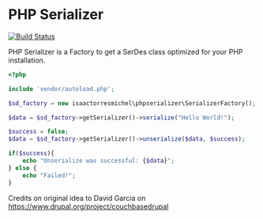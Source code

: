 # PHP Serializer

[![Build Status](https://travis-ci.org/isaactorresmichel/phpserializer.svg?branch=master)](https://travis-ci.org/isaactorresmichel/phpserializer)

PHP Serializer is a Factory to get a SerDes class optimized for your PHP installation.

```php
<?php

include 'vendor/autoload.php';

$sd_factory = new isaactorresmichel\phpserializer\SerializerFactory();

$data = $sd_factory->getSerializer()->serialize("Hello World!");

$success = false;
$data = $sd_factory->getSerializer()->unserialize($data, $success);

if($success){
    echo "Unserialize was successful: {$data}";
} else {
    echo "Failed!";
}
```

Credits on original idea to David Garcia on https://www.drupal.org/project/couchbasedrupal